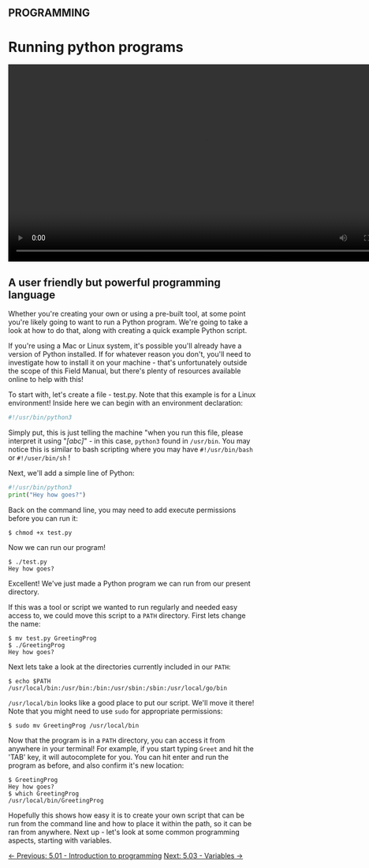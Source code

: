 ## PROGRAMMING

# Running python programs

<div align="center">
  <video src="https://github.com/alphyos/CyberStart-2023/assets/108233076/a36a4ea7-5323-4ba8-9d2b-9383fcde54d2" width="800" />
</div>

## A user friendly but powerful programming language

Whether you're creating your own or using a pre-built tool, at some
point you're likely going to want to run a Python program. We're going
to take a look at how to do that, along with creating a quick example
Python script.

If you're using a Mac or Linux system, it's possible you'll already
have a version of Python installed. If for whatever reason you don't,
you'll need to investigate how to install it on your machine - that's
unfortunately outside the scope of this Field Manual, but there's plenty
 of resources available online to help with this!

To start with, let's create a file - test.py. Note that this example
is for a Linux environment! Inside here we can begin with an environment
 declaration:

```py
#!/usr/bin/python3
```

Simply put, this is just telling the machine "when you run this file, please interpret it using "*[abc]*" - in this case, `python3` found in `/usr/bin`. You may notice this is similar to bash scripting where you may have `#!/usr/bin/bash` or `#!/user/bin/sh` !

Next, we'll add a simple line of Python:

```py
#!/usr/bin/python3
print("Hey how goes?")
```

Back on the command line, you may need to add execute permissions before you can run it:

```console
$ chmod +x test.py
```

Now we can run our program!

```console
$ ./test.py
Hey how goes?
```

Excellent! We've just made a Python program we can run from our present directory.

If this was a tool or script we wanted to run regularly and needed easy access to, we could move this script to a `PATH` directory. First lets change the name:

```console
$ mv test.py GreetingProg
$ ./GreetingProg
Hey how goes?
```

Next lets take a look at the directories currently included in our `PATH`:

```console
$ echo $PATH
/usr/local/bin:/usr/bin:/bin:/usr/sbin:/sbin:/usr/local/go/bin
```

`/usr/local/bin` looks like a good place to put our script. We'll move it there! Note that you might need to use `sudo` for appropriate permissions:

```console
$ sudo mv GreetingProg /usr/local/bin
```

Now that the program is in a `PATH` directory, you can access it from anywhere in your terminal! For example, if you start typing `Greet`
 and hit the 'TAB' key, it will autocomplete for you. You can hit enter
and run the program as before, and also confirm it's new location:

```console
$ GreetingProg
Hey how goes?
$ which GreetingProg
/usr/local/bin/GreetingProg
```

Hopefully this shows how easy it is to create your own script that
can be run from the command line and how to place it within the path, so
 it can be ran from anywhere. Next up - let's look at some common
programming aspects, starting with variables.

[← Previous: 5.01 - Introduction to programming](https://play.cyberstart.com/field-manual/8fc594ba-d7eb-11eb-b20b-0242ac140009)
[Next: 5.03 - Variables →](https://play.cyberstart.com/field-manual/8fc782c0-d7eb-11eb-9054-0242ac140009)
